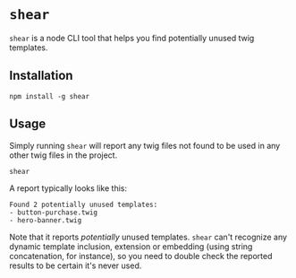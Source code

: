 # `shear`

`shear` is a node CLI tool that helps you find potentially unused twig templates.

## Installation
```
npm install -g shear
```

## Usage
Simply running `shear` will report any twig files not found to be used in any other twig files in the project.

```
shear
```

A report typically looks like this:
```
Found 2 potentially unused templates:
- button-purchase.twig
- hero-banner.twig
```

Note that it reports *potentially* unused templates. `shear` can't recognize any dynamic template inclusion, extension or embedding (using string concatenation, for instance), so you need to double check the reported results to be certain it's never used.